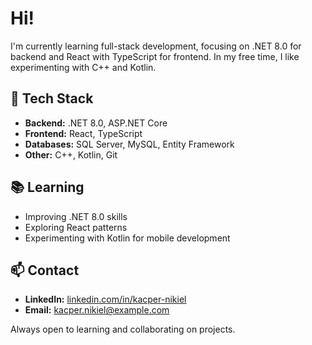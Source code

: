 # Hi!

I'm currently learning full-stack development, focusing on .NET 8.0 for backend and React with TypeScript for frontend. In my free time, I like experimenting with C++ and Kotlin.  

## 🔧 Tech Stack  

- **Backend:** .NET 8.0, ASP.NET Core  
- **Frontend:** React, TypeScript  
- **Databases:** SQL Server, MySQL, Entity Framework  
- **Other:** C++, Kotlin, Git  

## 📚 Learning  

- Improving .NET 8.0 skills  
- Exploring React patterns  
- Experimenting with Kotlin for mobile development  

## 📫 Contact  

- **LinkedIn:** [linkedin.com/in/kacper-nikiel](https://www.linkedin.com/in/kacper-nikiel)  
- **Email:** kacper.nikiel@example.com  

Always open to learning and collaborating on projects.  
